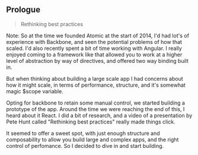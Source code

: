 ## Prologue
> Rethinking best practices

Note:
So at the time we founded Atomic at the start of 2014, I'd had lot's of experience with Backbone, and seen the potential problems of how that scaled. 
I'd also recently spent a bit of time working with Angular. I really enjoyed coming to a framework like that allowed you to work at a higher level of abstraction by way of directives, and offered two way binding built in.

But when thinking about building a large scale app I had concerns about how it might scale, in terms of performance, structure, and it's somewhat magic $scope variable.

Opting for backbone to retain some manual control, we started building a prototype of the app. Around the time we were reaching the end of this, I heard about it React. I did a bit of research, and a video of a presentation by Pete Hunt called "Rethinking best practices" really made things click.

It seemed to offer a sweet spot, with just enough structure and composability to allow you build large and complex apps, and the right control of perfomance. So I decided to dive in and start building.
